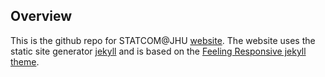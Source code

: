 ## Overview

This is the github repo for STATCOM@JHU [website](jhustatcom.github.io). The website uses the static site generator [jekyll](https://jekyllrb.com/) and is based on the [Feeling Responsive jekyll theme](https://github.com/Phlow/feeling-responsive).